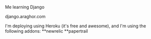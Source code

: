 Me learning Django

django.araghor.com


I'm deploying using Heroku (it's free and awesome), and I'm using the following addons:
**newrelic
**papertrail